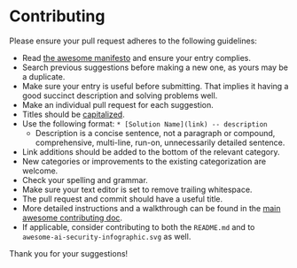 # Contributing

Please ensure your pull request adheres to the following guidelines:

- Read [the awesome manifesto](https://github.com/sindresorhus/awesome/blob/master/awesome.md) and ensure your entry complies.
- Search previous suggestions before making a new one, as yours may be a duplicate.
- Make sure your entry is useful before submitting. That implies it having a good succinct description and solving problems well.
- Make an individual pull request for each suggestion.
- Titles should be [capitalized](http://grammar.yourdictionary.com/capitalization/rules-for-capitalization-in-titles.html).
- Use the following format: `* [Solution Name](link) -- description`
  - Description is a concise sentence, not a paragraph or compound, comprehensive, multi-line, run-on, unnecessarily detailed sentence.
- Link additions should be added to the bottom of the relevant category.
- New categories or improvements to the existing categorization are welcome.
- Check your spelling and grammar.
- Make sure your text editor is set to remove trailing whitespace.
- The pull request and commit should have a useful title.
- More detailed instructions and a walkthrough can be found in the [main awesome contributing doc](https://github.com/sindresorhus/awesome/blob/main/contributing.md).
- If applicable, consider contributing to both the `README.md` and to `awesome-ai-security-infographic.svg` as well.

Thank you for your suggestions!

